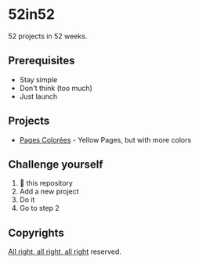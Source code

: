 # 52in52

52 projects in 52 weeks.

## Prerequisites

- Stay simple
- Don't think (too much)
- Just launch

## Projects

- [Pages Colorées](http://pagescolorees.info) - Yellow Pages, but with more colors

## Challenge yourself

1. 🍴 this repository
2. Add a new project
3. Do it
4. Go to step 2

## Copyrights

[All right, all right, all right](https://youtu.be/rbOI7wt-CxE) reserved.
